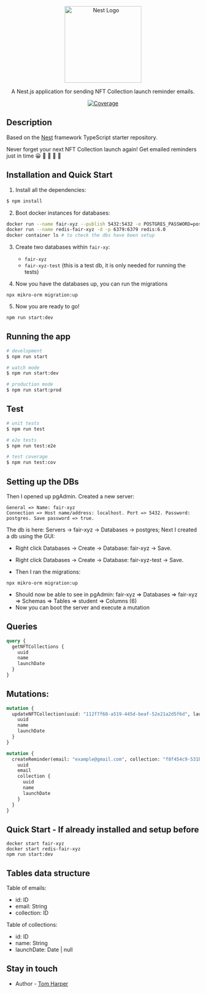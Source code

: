 <p align="center">
  <a href="http://nestjs.com/" target="blank"><img src="https://nestjs.com/img/logo-small.svg" width="200" alt="Nest Logo" /></a>
</p>

[circleci-image]: https://img.shields.io/circleci/build/github/nestjs/nest/master?token=abc123def456
[circleci-url]: https://circleci.com/gh/nestjs/nest

  <p align="center">A Nest.js application for sending NFT Collection launch reminder emails.</p>
    <p align="center">
<a href="https://coveralls.io/github/nestjs/nest?branch=master" target="_blank"><img src="https://s3.amazonaws.com/assets.coveralls.io/badges/coveralls_95.svg#9" alt="Coverage" /></a>
</p>

## Description

Based on the [Nest](https://github.com/nestjs/nest) framework TypeScript starter repository.

Never forget your next NFT Collection launch again! Get emailed reminders just in time 😀  🎉  🎊  🍻  🎁

## Installation and Quick Start

1. Install all the dependencies:
```bash
$ npm install
```
2. Boot docker instances for databases:
```bash
docker run --name fair-xyz --publish 5432:5432 -e POSTGRES_PASSWORD=postgres -d postgres
docker run --name redis-fair-xyz -d -p 6379:6379 redis:6.0
docker container ls # to check the dbs have been setup
```

3. Create two databases within `fair-xy`:
     - `fair-xyz`
     - `fair-xyz-test` (this is a test db, it is only needed for running the tests)

4. Now you have the databases up, you can run the migrations
```
npx mikro-orm migration:up
```
5. Now you are ready to go!
```bash
npm run start:dev
```


## Running the app

```bash
# development
$ npm run start

# watch mode
$ npm run start:dev

# production mode
$ npm run start:prod
```

## Test

```bash
# unit tests
$ npm run test

# e2e tests
$ npm run test:e2e

# test coverage
$ npm run test:cov
```

## Setting up the DBs


Then I opened up pgAdmin. Created a new server:
```
General => Name: fair-xyz
Connection => Host name/address: localhost. Port => 5432. Password: postgres. Save password => true.
```

The db is here: Servers -> fair-xyz -> Databases -> postgres;
Next I created a db using the GUI:
   - Right click Databases -> Create -> Database: fair-xyz -> Save.
   - Right click Databases -> Create -> Database: fair-xyz-test -> Save.


- Then I ran the migrations:
```
npx mikro-orm migration:up
```

- Should now be able to see in pgAdmin: fair-xyz => Databases => fair-xyz => Schemas => Tables => student => Columns (6)
- Now you can boot the server and execute a mutation

## Queries

```graphql
query {
  getNFTCollections {
    uuid
    name
    launchDate
  }
}
```

## Mutations:

```graphql
mutation {
  updateNFTCollection(uuid: "112f7f68-a519-445d-beaf-52e21a2d5f6d", launchDate: "2022-05-14 22:11:44+00") {
    uuid
    name
    launchDate
  }
}
```

```graphql
mutation {
  createReminder(email: "example@gmail.com", collection: "f8f454c9-531b-4984-971d-a432a5991cc9") {
    uuid
    email
    collection {
      uuid
      name
      launchDate
    }
  }
}
```

## Quick Start - If already installed and setup before

```
docker start fair-xyz
docker start redis-fair-xyz
npm run start:dev
```

## Tables data structure

Table of emails:
- id: ID
- email: String
- collection: ID


Table of collections:
- id: ID
- name: String
- launchDate: Date | null

## Stay in touch

- Author - [Tom Harper](https://github.com/tommyrharper)
